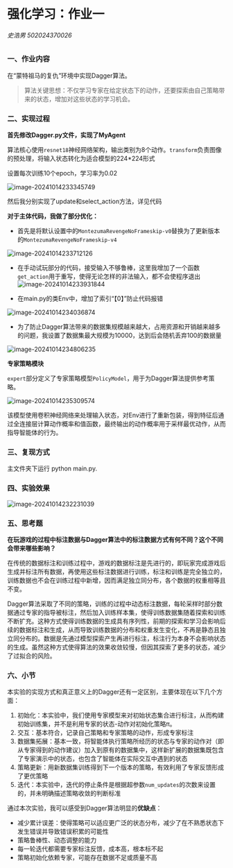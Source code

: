 # 强化学习：作业一

###### 史浩男 502024370026

### 一、作业内容

在“蒙特祖马的复仇”环境中实现Dagger算法。

> 算法关键思想：不仅学习专家在给定状态下的动作，还要探索由自己策略带来的状态，增加对这些状态的学习机会。

### 二、实现过程

**首先修改Dagger.py文件，实现了MyAgent**

算法核心使用`resnet18`神经网络架构，输出类别为8个动作。`transform`负责图像的预处理，将输入状态转化为适合模型的224*224形式

设置每次训练10个epoch，学习率为0.02

![image-20241014233345749](C:\Users\Shawn\AppData\Roaming\Typora\typora-user-images\image-20241014233345749.png)

然后我分别实现了update和select_action方法，详见代码



**对于主体代码，我做了部分优化：**

- 首先是将默认设置中的`MontezumaRevengeNoFrameskip-v0`替换为了更新版本的`MontezumaRevengeNoFrameskip-v4`

![image-20241014233712126](C:\Users\Shawn\AppData\Roaming\Typora\typora-user-images\image-20241014233712126.png)

- 在手动试玩部分的代码，接受输入不够鲁棒，这里我增加了一个函数`get_action`用于重写，使得无论怎样的非法输入，都不会使程序退出
  ![image-20241014233931844](C:\Users\Shawn\AppData\Roaming\Typora\typora-user-images\image-20241014233931844.png)

- 在main.py的类Env中，增加了索引“【0】”防止代码报错

![image-20241014234036874](C:\Users\Shawn\AppData\Roaming\Typora\typora-user-images\image-20241014234036874.png)

- 为了防止Dagger算法带来的数据集规模越来越大，占用资源和开销越来越多的问题，我设置了数据集最大规模为10000，达到后会随机丢弃100的数据量

![image-20241014234806235](C:\Users\Shawn\AppData\Roaming\Typora\typora-user-images\image-20241014234806235.png)



**专家策略模块**

`expert`部分定义了专家策略模型`PolicyModel`，用于为Dagger算法提供参考策略。

![image-20241014235309574](强化学习：作业一.assets/image-20241014235309574.png)

该模型使用卷积神经网络来处理输入状态，对Env进行了重新包装，得到特征后通过全连接层计算动作概率和值函数，最终输出的动作概率用于采样最优动作，从而指导智能体的行为。



### 三、复现方式

主文件夹下运行 python main.py.

### 四、实验效果

![image-20241014232231039](C:\Users\Shawn\AppData\Roaming\Typora\typora-user-images\image-20241014232231039.png)



### 五、**思考题**

**在玩游戏的过程中标注数据与Dagger算法中的标注数据⽅式有何不同？这个不同会带来哪些影响？**

在传统的数据标注和训练过程中，游戏的数据标注是先进行的，即玩家完成游戏后生成并标注所有数据，再使用这些标注数据进行训练，标注和训练是完全独立的，训练数据也不会在训练过程中新增，因而满足独立同分布，各个数据的权重相等且不变。

Dagger算法采取了不同的策略，训练的过程中动态标注数据，每轮采样时部分数据通过专家的指导被标注，然后加入训练样本集，使得训练数据集随着探索和训练不断扩充。这种方式使得训练数据的生成具有序列性，前期的探索和学习会影响后续的数据标注和生成，从而导致训练数据的分布和权重发生变化，不再是静态且独立同分布的。数据是先通过模型探索产生再进行标注，标注行为本身不会影响状态的生成。虽然这种方式使得算法的效果收敛较慢，但因其探索了更多的状态，减少了过拟合的风险。



### 六、小节

本实验的实现方式和真正意义上的Dagger还有一定区别，主要体现在以下几个方面：

1. 初始化：本实验中，我们使用专家模型来对初始状态集合进行标注，从而构建初始训练集，并不是利用专家的状态-动作对初始化策略π。
2. 交互：基本符合，记录自己策略和专家策略的动作，形成专家标注
3. 数据集拓展：基本一致，将智能体执行策略所经历的状态与专家的动作对（即从专家得到的动作建议）加入到原有的数据集中，这样新扩展的数据集既包含了专家演示中的状态，也包含了智能体在实际交互中遇到的状态
4. 策略更新：用新数据集训练得到下一个版本的策略，有效利用了专家反馈形成了更优策略
5. 迭代：本实验中，迭代的停止条件是根据超参数`num_updates`的次数来设置的，并未明确描述策略收敛的判断标准



通过本次实验，我可以感受到Dagger算法明显的**优缺点**：

- 减少累计误差：使得策略可以适应更广泛的状态分布，减少了在不熟悉状态下发生错误并导致错误积累的可能性
- 策略鲁棒性、动态调整的能力
- 每一轮迭代都需要专家标注反馈，成本高，根本标不起
- 策略初始化依赖专家，可能存在数据不足或质量不高



